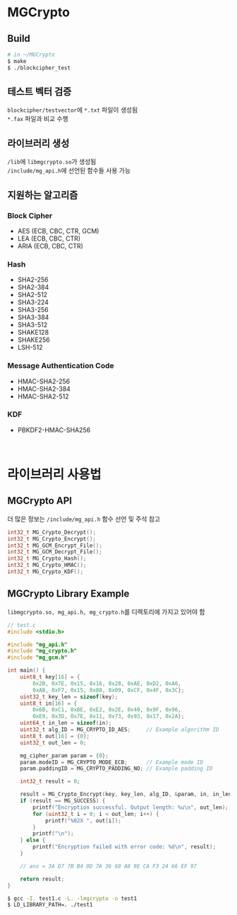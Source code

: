 # MGCrypto

## Build
```bash
# in ~/MGCrypto
$ make
$ ./blockcipher_test
```

## 테스트 벡터 검증
`blockcipher/testvector`에 `*.txt` 파일이 생성됨 \
`*.fax` 파일과 비교 수행

## 라이브러리 생성
`/lib`에 `libmgcrypto.so`가 생성됨 \
`/include/mg_api.h`에 선언된 함수들 사용 가능

## 지원하는 알고리즘
### Block Cipher
- AES (ECB, CBC, CTR, GCM)
- LEA (ECB, CBC, CTR)
- ARIA (ECB, CBC, CTR)

### Hash
- SHA2-256
- SHA2-384
- SHA2-512
- SHA3-224
- SHA3-256
- SHA3-384
- SHA3-512
- SHAKE128
- SHAKE256
- LSH-512

### Message Authentication Code
- HMAC-SHA2-256
- HMAC-SHA2-384
- HMAC-SHA2-512

### KDF
- PBKDF2-HMAC-SHA256

<br>

<!-- ### Public,,,

### DRBG...

### RSA

### Key Exchange

### Signature -->

# 라이브러리 사용법
## MGCrypto API
더 많은 정보는 `/include/mg_api.h` 함수 선언 및 주석 참고
```C
int32_t MG_Crypto_Decrypt();
int32_t MG_Crypto_Encrypt();
int32_t MG_GCM_Encrypt_File();
int32_t MG_GCM_Decrypt_File();
int32_t MG_Crypto_Hash();
int32_t MG_Crypto_HMAC();
int32_t MG_Crypto_KDF();
```
## MGCrypto Library Example
`libmgcrypto.so, mg_api.h, mg_crypto.h`를 디렉토리에 가지고 있어야 함
```C
// test.c
#include <stdio.h>

#include "mg_api.h"
#include "mg_crypto.h"
#include "mg_gcm.h"

int main() {
	uint8_t key[16] = {
        0x2B, 0x7E, 0x15, 0x16, 0x28, 0xAE, 0xD2, 0xA6, 
        0xAB, 0xF7, 0x15, 0x88, 0x09, 0xCF, 0x4F, 0x3C};
	uint32_t key_len = sizeof(key);
	uint8_t in[16] = {
        0x6B, 0xC1, 0xBE, 0xE2, 0x2E, 0x40, 0x9F, 0x96, 
        0xE9, 0x3D, 0x7E, 0x11, 0x73, 0x93, 0x17, 0x2A};
	uint64_t in_len = sizeof(in);
	uint32_t alg_ID = MG_CRYPTO_ID_AES;     // Example algorithm ID
	uint8_t out[16] = {0};
	uint32_t out_len = 0;

	mg_cipher_param param = {0};
	param.modeID = MG_CRYPTO_MODE_ECB;		// Example mode ID
	param.paddingID = MG_CRYPTO_PADDING_NO;	// Example padding ID

	int32_t result = 0;

	result = MG_Crypto_Encrypt(key, key_len, alg_ID, &param, in, in_len, out, &out_len);
	if (result == MG_SUCCESS) {
		printf("Encryption successful. Output length: %u\n", out_len);
		for (uint32_t i = 0; i < out_len; i++) {
			printf("%02X ", out[i]);
		}
		printf("\n");
	} else {
		printf("Encryption failed with error code: %d\n", result);
	}

	// ans = 3A D7 7B B4 0D 7A 36 60 A8 9E CA F3 24 66 EF 97

	return result;
}
```
```bash
$ gcc -I. test1.c -L. -lmgcrypto -o test1
$ LD_LIBRARY_PATH=. ./test1
```
 
